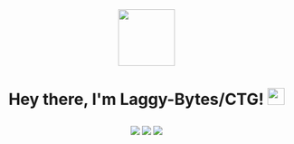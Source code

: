 <div id="header" align="center">
  <img src="https://media0.giphy.com/media/v1.Y2lkPTc5MGI3NjExNDVjZTA1Y2VjOWFjZDU0MTQ5ODEzN2VjNzc2ZDZhNDMzNWM3M2I2OSZjdD1n/S5L3aOgVqbzhK/giphy.gif" width="100"/>
  
  <h1>
    Hey there, I'm Laggy-Bytes/CTG!
    <img src="https://media.giphy.com/media/hvRJCLFzcasrR4ia7z/giphy.gif" width="30px"/>
  </h1>
  </div>
  
  ##

<p align="center">
    <img src="https://img.shields.io/badge/OS-Win/Kali/Arch-informational?style=for-the-badge&logoColor=white&color=darkcyan" />
    <img src="https://img.shields.io/badge/Editor-Pycharm-informational?style=for-the-badge&logoColor=white&color=darkcyan" />
    <img src="https://img.shields.io/badge/Language-Python-informational?style=for-the-badge&logoColor=white&color=blue" />

